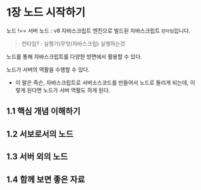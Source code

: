 # 1장 노드 시작하기
 노드 !== 서버
 노드 : v8 자바스크립트 엔진으로 빌드된 자바스크립트 `런타임`입니다.

 > 런타임? : 실행기(무엇(자바스크립) 실행하는것

 노드를 통해 자바스크립트를 다양한 방면에서 활용할 수 있다.

 노드가 서버의 역활을 수행할 수 있다.
 - 이 말은 즉슨, 자바스크립트로 서버소스코드를 만들어서 노드로 돌리게 되는데, 이렇게 된다면 노드가 서버 역활도 하게 된다.

## 1.1 핵심 개념 이해하기
## 1.2 서보로서의 노드
## 1.3 서버 외의 노드
## 1.4 함께 보면 좋은 자료